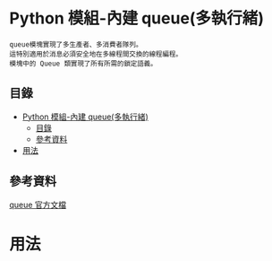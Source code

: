 # Python 模組-內建 queue(多執行緒)

```
queue模塊實現了多生產者、多消費者隊列。
這特別適用於消息必須安全地在多線程間交換的線程編程。
模塊中的 Queue 類實現了所有所需的鎖定語義。
```

## 目錄

- [Python 模組-內建 queue(多執行緒)](#python-模組-內建-queue多執行緒)
	- [目錄](#目錄)
	- [參考資料](#參考資料)
- [用法](#用法)

## 參考資料

[queue 官方文檔](https://docs.python.org/zh-tw/3/library/queue.html)

# 用法

```Python
```

